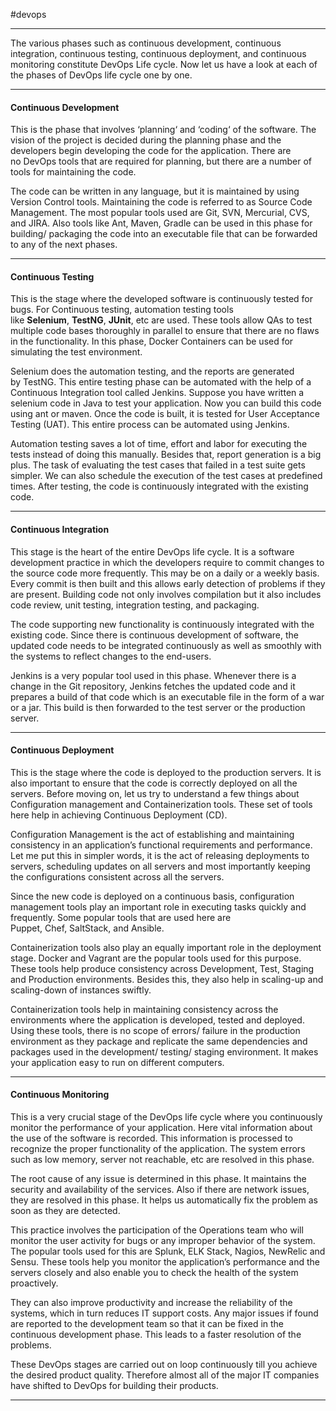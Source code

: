 #devops 

---

The various phases such as continuous development, continuous integration, continuous testing, continuous deployment, and continuous monitoring constitute DevOps Life cycle. Now let us have a look at each of the phases of DevOps life cycle one by one.

---

#### **Continuous Development**

This is the phase that involves ‘planning‘ and ‘coding‘ of the software. The vision of the project is decided during the planning phase and the developers begin developing the code for the application. There are no DevOps tools that are required for planning, but there are a number of tools for maintaining the code.

The code can be written in any language, but it is maintained by using Version Control tools. Maintaining the code is referred to as Source Code Management. The most popular tools used are Git, SVN, Mercurial, CVS, and JIRA. Also tools like Ant, Maven, Gradle can be used in this phase for building/ packaging the code into an executable file that can be forwarded to any of the next phases.

---

#### **Continuous Testing**

This is the stage where the developed software is continuously tested for bugs. For Continuous testing, automation testing tools like **Selenium**, **TestNG**, **JUnit**, etc are used. These tools allow QAs to test multiple code bases thoroughly in parallel to ensure that there are no flaws in the functionality. In this phase, Docker Containers can be used for simulating the test environment.

Selenium does the automation testing, and the reports are generated by TestNG. This entire testing phase can be automated with the help of a Continuous Integration tool called Jenkins. Suppose you have written a selenium code in Java to test your application. Now you can build this code using ant or maven. Once the code is built, it is tested for User Acceptance Testing (UAT). This entire process can be automated using Jenkins.

Automation testing saves a lot of time, effort and labor for executing the tests instead of doing this manually. Besides that, report generation is a big plus. The task of evaluating the test cases that failed in a test suite gets simpler. We can also schedule the execution of the test cases at predefined times. After testing, the code is continuously integrated with the existing code.

---

#### **Continuous Integration**

This stage is the heart of the entire DevOps life cycle. It is a software development practice in which the developers require to commit changes to the source code more frequently. This may be on a daily or a weekly basis. Every commit is then built and this allows early detection of problems if they are present. Building code not only involves compilation but it also includes code review, unit testing, integration testing, and packaging.

The code supporting new functionality is continuously integrated with the existing code. Since there is continuous development of software, the updated code needs to be integrated continuously as well as smoothly with the systems to reflect changes to the end-users.

Jenkins is a very popular tool used in this phase. Whenever there is a change in the Git repository, Jenkins fetches the updated code and it prepares a build of that code which is an executable file in the form of a war or a jar. This build is then forwarded to the test server or the production server.

---

#### **Continuous Deployment**

This is the stage where the code is deployed to the production servers. It is also important to ensure that the code is correctly deployed on all the servers. Before moving on, let us try to understand a few things about Configuration management and Containerization tools. These set of tools here help in achieving Continuous Deployment (CD).

Configuration Management is the act of establishing and maintaining consistency in an application’s functional requirements and performance. Let me put this in simpler words, it is the act of releasing deployments to servers, scheduling updates on all servers and most importantly keeping the configurations consistent across all the servers.

Since the new code is deployed on a continuous basis, configuration management tools play an important role in executing tasks quickly and frequently. Some popular tools that are used here are Puppet, Chef, SaltStack, and Ansible.

Containerization tools also play an equally important role in the deployment stage. Docker and Vagrant are the popular tools used for this purpose. These tools help produce consistency across Development, Test, Staging and Production environments. Besides this, they also help in scaling-up and scaling-down of instances swiftly.

Containerization tools help in maintaining consistency across the environments where the application is developed, tested and deployed. Using these tools, there is no scope of errors/ failure in the production environment as they package and replicate the same dependencies and packages used in the development/ testing/ staging environment. It makes your application easy to run on different computers.

---

#### **Continuous Monitoring**

This is a very crucial stage of the DevOps life cycle where you continuously monitor the performance of your application. Here vital information about the use of the software is recorded. This information is processed to recognize the proper functionality of the application. The system errors such as low memory, server not reachable, etc are resolved in this phase.

The root cause of any issue is determined in this phase. It maintains the security and availability of the services. Also if there are network issues, they are resolved in this phase. It helps us automatically fix the problem as soon as they are detected.

This practice involves the participation of the Operations team who will monitor the user activity for bugs or any improper behavior of the system. The popular tools used for this are Splunk, ELK Stack, Nagios, NewRelic and Sensu. These tools help you monitor the application’s performance and the servers closely and also enable you to check the health of the system proactively.

They can also improve productivity and increase the reliability of the systems, which in turn reduces IT support costs. Any major issues if found are reported to the development team so that it can be fixed in the continuous development phase. This leads to a faster resolution of the problems.

These DevOps stages are carried out on loop continuously till you achieve the desired product quality. Therefore almost all of the major IT companies have shifted to DevOps for building their products.

---
